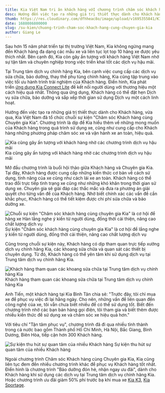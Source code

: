 ```yaml
---
title: Kia Việt Nam tri ân khách hàng vớI chương trình chăm sóc khách hàng cùng chuyên gia kia
desc: Hướng đến việc tạo ra những giá trị thiết thực dành cho Khách hàng, vừa qua, Kia Việt Nam đã tổ chức chuỗi sự kiện “Chăm sóc Khách hàng cùng Chuyên gia Kia”. Chương trình là dịp để Kia hiểu thêm về những mong muốn của Khách hàng trong quá trình sử dụng xe.
thumb: https://res.cloudinary.com/dfhheac8o/image/upload/v1695355841/KIA/KIA%20Posts/kia-uu-dai-thang-4-100-phan-tram-phi-truoc-ba_fwflzw.webp
date: 1688086800000
slug: /su-kien/chuong-trinh-cham-soc-khach-hang-cung-chuyen-gia-kia
author: Giang Le
---
```


Sau hơn 15 năm phát triển tại thị trường Việt Nam, Kia không ngừng mang đến Khách hàng đa dạng các mẫu xe và liên tục lọt top 10 hãng xe được yêu thích nhất. Bên cạnh đó, Kia còn gây ấn tượng với khách hàng Việt Nam nhờ sự tận tâm và chuyên nghiệp trong việc triển khai tốt các dịch vụ hậu mãi.

Tại Trung tâm dịch vụ chính hãng Kia, bên cạnh việc cung cấp các dịch vụ sửa chữa, bảo dưỡng, thay thế phụ tùng chính hãng, Kia cũng tập trung vào việc tối ưu hành trình trải nghiệm của Khách hàng. Điển hình, Kia phát triển [ứng dụng Kia Connect Lite](https://kiavietnam.com.vn/kia-connect) đế kết nối người dùng với thương hiệu một cách hiệu quả nhất. Thông qua ứng dụng, Khách hàng có thể đặt hẹn Dịch vụ sửa chữa, bảo dưỡng và sắp xếp thời gian sử dụng Dịch vụ một cách linh hoạt.

Hướng đến việc tạo ra những giá trị thiết thực dành cho Khách hàng, vừa qua, Kia Việt Nam đã tổ chức chuỗi sự kiện "Chăm sóc Khách hàng cùng Chuyên gia Kia". Chương trình là dịp để Kia hiểu thêm về những mong muốn của Khách hàng trong quá trình sử dụng xe, cũng như cung cấp cho Khách hàng những phương pháp chăm sóc xe và vận hành xe an toàn, hiệu quả.

<div class="post-img-wrapper" style={{aspectRatio:1.776}}>
<Image src="https://res.cloudinary.com/dfhheac8o/image/upload/v1695357260/KIA/KIA%20Posts/chuong-trinh-cham-soc-khach-hang-cung-chuyen-gia-cua-kia_lyimda.webp" alt="Kia cũng gây ấn tượng với khách hàng nhờ các chương trình dịch vụ hậu mãi" fill={true} />
<span class="post-img-title">Kia cũng gây ấn tượng với khách hàng nhờ các chương trình dịch vụ hậu mãi</span>
</div>

Mở đầu chương trình là buổi hội thảo giữa Khách hàng và Chuyên gia Kia. Tại đây, Khách hàng được cung cấp những kiến thức cơ bản về cách sử dụng, tính năng của xe cũng như cách lái xe an toàn. Khách hàng có thể trao đổi trực tiếp tình trạng xe cũng như những khó khăn trong thời gian sử dụng xe. Chuyên gia sẽ giải đáp các thắc mắc và đưa ra phương án giải quyết cho từng vấn đề của Khách hàng. Nhờ biết chính xác các vấn đề cần khắc phục, Khách hàng có thể tiết kiệm được chi phí sửa chữa và bảo dưỡng xe.

<div class="post-img-wrapper" style={{aspectRatio:1.776}}>
<Image src="https://res.cloudinary.com/dfhheac8o/image/upload/v1695357260/KIA/KIA%20Posts/lang-nghe-y-kien-tu-nguoi-dung-dong-thoi-cai-thien-nang-cao-chat-luong-dich-vu_xuxnt8.webp" alt='Chuỗi sự kiện "Chăm sóc khách hàng cùng chuyên gia Kia" là cơ hội để hãng xe Hàn lắng nghe ý kiến từ người dùng, đồng thời cải thiện, nâng cao chất lượng dịch vụ' fill={true} />
<span class="post-img-title">Sự kiện "Chăm sóc khách hàng cùng chuyên gia Kia" là cơ hội để lắng nghe ý kiến từ người dùng, đồng thời cải thiện, nâng cao chất lượng dịch vụ</span>
</div>

Cũng trong chuỗi sự kiện này, Khách hàng có dịp tham quan trực tiếp xưởng dịch vụ chính hãng Kia, các khoang sửa chữa và quan sát các thiết bị chuyên dụng. Từ đó, Khách hàng có thể yên tâm khi sử dụng dịch vụ tại Trung tâm dịch vụ chính hãng Kia.

<div class="post-img-wrapper" style={{aspectRatio:1.776}}>
<Image src="https://res.cloudinary.com/dfhheac8o/image/upload/v1695357264/KIA/KIA%20Posts/khach-hang-tham-quan-cac-khoang-sua-chua-tai-trung-tam-dich-vu-chinh-hang-kia_tbbdgf.webp" alt="Khách hàng tham quan các khoang sửa chữa tại Trung tâm dịch vụ chính hãng Kia" fill={true} />
<span class="post-img-title">Khách hàng tham quan các khoang sửa chữa tại Trung tâm dịch vụ chính hãng Kia</span>
</div>

Anh Tiến, một khách hàng tại Kia Bình Tân chia sẻ: "Trước đây, tôi chỉ mua xe để phục vụ việc đi lại hằng ngày. Cho nên, những vấn đề liên quan đến công nghệ của xe, tôi vẫn chưa biết nhiều để có thể sử dụng tốt. Biết đến chương trình nhờ các bạn bán hàng gọi điện, tôi tham gia và biết thêm được nhiều kiến thức để sử dụng xe và chăm sóc xe hiệu quả hơn."

Với tiêu chí "Tận tâm phục vụ", chương trình đã đi qua nhiều tỉnh thành trong cả nước bao gồm Thành phố Hồ Chí Minh, Hà Nội, Bắc Giang, Bình Dương, Biên Hòa, tiếp cận hơn 300 Khách hàng.

<div class="post-img-wrapper" style={{aspectRatio:1.776}}>
<Image src="https://res.cloudinary.com/dfhheac8o/image/upload/v1695357261/KIA/KIA%20Posts/su-kien-thu-hut-su-quan-tam-cua-nhieu-khach-hang_fgm0vq.webp" alt="Sự kiện thu hút sự quan tâm của nhiều Khách hàng" fill={true} />
<span class="post-img-title">Sự kiện thu hút sự quan tâm của nhiều Khách hàng</span>
</div>

Ngoài chương trình Chăm sóc Khách hàng cùng Chuyên gia Kia, Kia cũng liên tục đem đến nhiều chương trình khác để phục vụ Khách hàng tốt nhất. Điển hình là chương trình "Bảo dưỡng đón hè, nhận ngay ưu đãi", dành cho Khách hàng khi sử dụng các dịch vụ tại Trung tâm dịch vụ chính hãng Kia. Hoặc chương trình ưu đãi giảm 50% phí trước bạ khi mua xe [Kia K3](https://kiavietnam.com.vn/chi-tiet-san-pham/the-new-k3), [Kia Sportage](https://kiavietnam.com.vn/chi-tiet-san-pham/kia-sportage).
